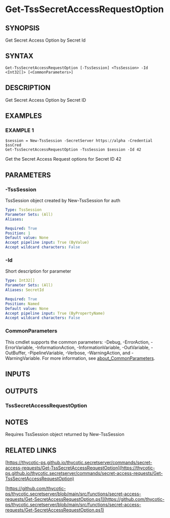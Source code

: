 # Get-TssSecretAccessRequestOption

## SYNOPSIS
Get Secret Access Option by Secret Id

## SYNTAX

```
Get-TssSecretAccessRequestOption [-TssSession] <TssSession> -Id <Int32[]> [<CommonParameters>]
```

## DESCRIPTION
Get Secret Access Option by Secret ID

## EXAMPLES

### EXAMPLE 1
```
$session = New-TssSession -SecretServer https://alpha -Credential $ssCred
Get-TssSecretAccessRequestOption -TssSession $session -Id 42
```

Get the Secret Access Request options for Secret ID 42

## PARAMETERS

### -TssSession
TssSession object created by New-TssSession for auth

```yaml
Type: TssSession
Parameter Sets: (All)
Aliases:

Required: True
Position: 1
Default value: None
Accept pipeline input: True (ByValue)
Accept wildcard characters: False
```

### -Id
Short description for parameter

```yaml
Type: Int32[]
Parameter Sets: (All)
Aliases: SecretId

Required: True
Position: Named
Default value: None
Accept pipeline input: True (ByPropertyName)
Accept wildcard characters: False
```

### CommonParameters
This cmdlet supports the common parameters: -Debug, -ErrorAction, -ErrorVariable, -InformationAction, -InformationVariable, -OutVariable, -OutBuffer, -PipelineVariable, -Verbose, -WarningAction, and -WarningVariable. For more information, see [about_CommonParameters](http://go.microsoft.com/fwlink/?LinkID=113216).

## INPUTS

## OUTPUTS

### TssSecretAccessRequestOption
## NOTES
Requires TssSession object returned by New-TssSession

## RELATED LINKS

[https://thycotic-ps.github.io/thycotic.secretserver/commands/secret-access-requests/Get-TssSecretAccessRequestOption](https://thycotic-ps.github.io/thycotic.secretserver/commands/secret-access-requests/Get-TssSecretAccessRequestOption)

[https://github.com/thycotic-ps/thycotic.secretserver/blob/main/src/functions/secret-access-requests/Get-SecretAccessRequestOption.ps1](https://github.com/thycotic-ps/thycotic.secretserver/blob/main/src/functions/secret-access-requests/Get-SecretAccessRequestOption.ps1)

